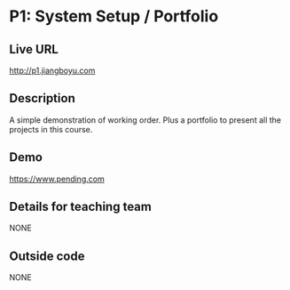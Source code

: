 # P1: System Setup / Portfolio

## Live URL
<http://p1.jiangboyu.com>

## Description
A simple demonstration of working order.
Plus a portfolio to present all the projects in this course.

## Demo
<https://www.pending.com>

## Details for teaching team
NONE

## Outside code
NONE
